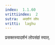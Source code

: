 ```yaml
---
index:  1.1.60
vrittiindex:  2
sutra:  अदर्शनं लोपः
vritti:  laghu 
---
```


प्रसक्तस्यादर्शनं लोपसंज्ञं स्यात्.

